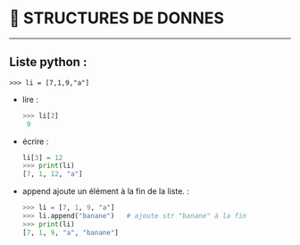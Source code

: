 # 📁 STRUCTURES DE DONNES
---

## Liste python :
`>>> li = [7,1,9,"a"]`
* lire :
  ```python
  >>> li[2]
   9
* écrire :
  ```python
  li[3] = 12
  >>> print(li)
  [7, 1, 12, "a"]

* append ajoute un élément à la fin de la liste. :
  ```python
  >>> li = [7, 1, 9, "a"]
  >>> li.append("banane")   # ajoute str "banane" à la fin
  >>> print(li)
  [7, 1, 9, "a", "banane"]
